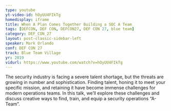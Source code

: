 ```yaml
---
type: youtube
yt-video-id: hOyUU4FIkTg
homedisplay: iframe
title: When A Plan Comes Together Building a SOC A Team
tags: [DEFCON, DEF CON, DEFCON27, DEF CON 27, blue team]
category: DEF_CON_27
layout: post-classic-sidebar-left
speaker: Mark Orlando
conf: DEF CON 27
track: Blue Team Village
yr: 2019
vidurl: https://www.youtube.com/watch?v=hOyUU4FIkTg
---
```

The security industry is facing a severe talent shortage, but the threats are growing in number and sophistication. Finding talent, honing it to meet your specific mission, and retaining it have become immense challenges for modern operations teams. In this talk, we’ll explore these challenges and discuss creative ways to find, train, and equip a security operations “A-Team”.
